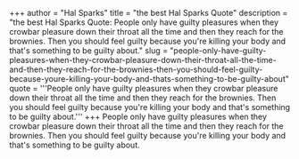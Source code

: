 +++
author = "Hal Sparks"
title = "the best Hal Sparks Quote"
description = "the best Hal Sparks Quote: People only have guilty pleasures when they crowbar pleasure down their throat all the time and then they reach for the brownies. Then you should feel guilty because you're killing your body and that's something to be guilty about."
slug = "people-only-have-guilty-pleasures-when-they-crowbar-pleasure-down-their-throat-all-the-time-and-then-they-reach-for-the-brownies-then-you-should-feel-guilty-because-youre-killing-your-body-and-thats-something-to-be-guilty-about"
quote = '''People only have guilty pleasures when they crowbar pleasure down their throat all the time and then they reach for the brownies. Then you should feel guilty because you're killing your body and that's something to be guilty about.'''
+++
People only have guilty pleasures when they crowbar pleasure down their throat all the time and then they reach for the brownies. Then you should feel guilty because you're killing your body and that's something to be guilty about.
